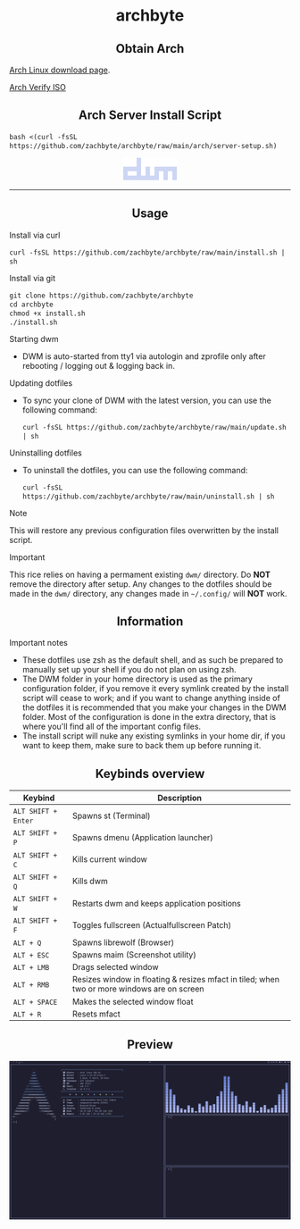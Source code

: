 <div align="center">
  <h1>archbyte</h1>
</div>


<div align="center">
  <h2>Obtain Arch</h2>
</div>

[Arch Linux download page](https://archlinux.org/download/).

[Arch Verify ISO](https://youtu.be/aqQd8ygDuqo)

<div align="center">
  <h2>Arch Server Install Script</h2>
</div>

 ```shell
 bash <(curl -fsSL https://github.com/zachbyte/archbyte/raw/main/arch/server-setup.sh)
 ```

<p align="center">
  <img src=".github/images/logo.png" alt="Image">
</p>

<hr>

<div align="center">
  <h2>Usage</h2>
</div>

Install via curl
  ```shell
  curl -fsSL https://github.com/zachbyte/archbyte/raw/main/install.sh | sh
  ```

Install via git
  ```shell
  git clone https://github.com/zachbyte/archbyte
  cd archbyte
  chmod +x install.sh
  ./install.sh
  ```

Starting dwm
- DWM is auto-started from tty1 via autologin and zprofile only after rebooting / logging out & logging back in.

Updating dotfiles
- To sync your clone of DWM with the latest version, you can use the following command:
  ```shell
  curl -fsSL https://github.com/zachbyte/archbyte/raw/main/update.sh | sh
  ```

Uninstalling dotfiles
- To uninstall the dotfiles, you can use the following command:
  ```shell
  curl -fsSL https://github.com/zachbyte/archbyte/raw/main/uninstall.sh | sh
  ```
> [!NOTE]  
> This will restore any previous configuration files overwritten by the install script.

> [!IMPORTANT]  
> This rice relies on having a permament existing ``dwm/`` directory. Do **NOT** remove the directory after setup.
> Any changes to the dotfiles should be made in the ``dwm/`` directory, any changes made in ``~/.config/`` will **NOT** work.

<div align="center">
  <h2>Information</h2>
</div>

Important notes
- These dotfiles use zsh as the default shell, and as such be prepared to manually set up your shell if you do not plan on using zsh.
- The DWM folder in your home directory is used as the primary configuration folder, if you remove it every symlink created by the install script will cease to work; and if you want to change anything inside of the dotfiles it is recommended that you make your changes in the DWM folder. Most of the configuration is done in the extra directory, that is where you'll find all of the important config files.
- The install script will nuke any existing symlinks in your home dir, if you want to keep them, make sure to back them up before running it.

<div align="center">
  <h2>Keybinds overview</h2>
</div>

| Keybind | Description |  
| --- | --- |  
| `ALT SHIFT + Enter` | Spawns st (Terminal) |  
| `ALT SHIFT + P` | Spawns dmenu (Application launcher) |  
| `ALT SHIFT + C` | Kills current window |  
| `ALT SHIFT + Q` | Kills dwm |  
| `ALT SHIFT + W` | Restarts dwm and keeps application positions |
| `ALT SHIFT + F` | Toggles fullscreen (Actualfullscreen Patch) |
| `ALT + Q` | Spawns librewolf (Browser) |
| `ALT + ESC` | Spawns maim (Screenshot utility) | 
| `ALT + LMB` | Drags selected window |
| `ALT + RMB` | Resizes window in floating & resizes mfact in tiled; when two or more windows are on screen |
| `ALT + SPACE` | Makes the selected window float |
| `ALT + R` | Resets mfact |

<div align="center">
  <h2>Preview</h2>
</div>

![PV](.github/images/preview.png)
